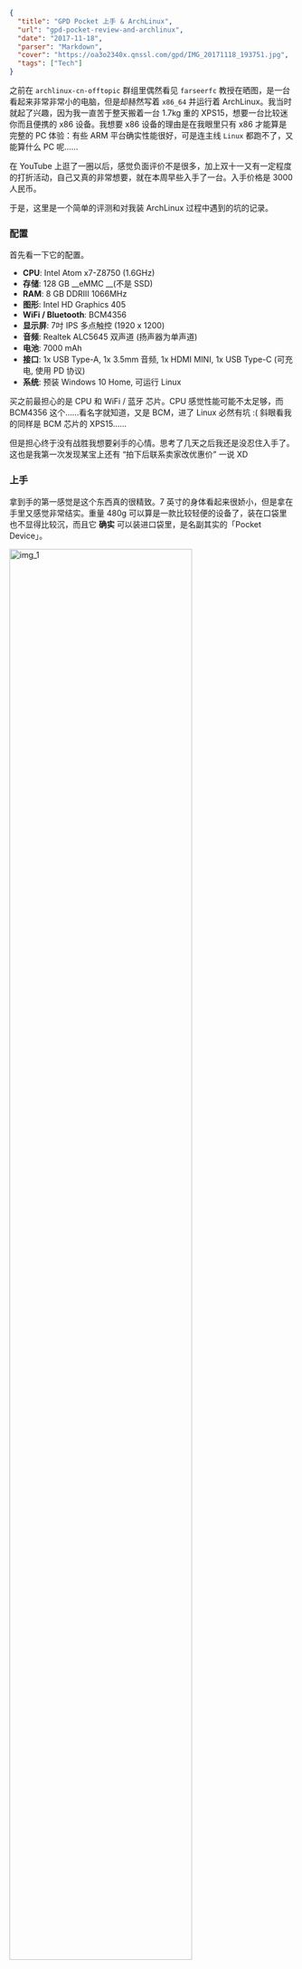 ```json
{
  "title": "GPD Pocket 上手 & ArchLinux",
  "url": "gpd-pocket-review-and-archlinux",
  "date": "2017-11-18",
  "parser": "Markdown",
  "cover": "https://oa3o2340x.qnssl.com/gpd/IMG_20171118_193751.jpg",
  "tags": ["Tech"]
}
```

之前在 `archlinux-cn-offtopic` 群组里偶然看见 `farseerfc` 教授在晒图，是一台看起来非常非常小的电脑，但是却赫然写着 `x86_64` 并运行着 ArchLinux。我当时就起了兴趣，因为我一直苦于整天搬着一台 1.7kg 重的 XPS15，想要一台比较迷你而且便携的 x86 设备。我想要 x86 设备的理由是在我眼里只有 x86 才能算是完整的 PC 体验：有些 ARM 平台确实性能很好，可是连主线 `Linux` 都跑不了，又能算什么 PC 呢……

在 YouTube 上逛了一圈以后，感觉负面评价不是很多，加上双十一又有一定程度的打折活动，自己又真的非常想要，就在本周早些入手了一台。入手价格是 3000 人民币。

于是，这里是一个简单的评测和对我装 ArchLinux 过程中遇到的坑的记录。

### 配置

首先看一下它的配置。

* __CPU__: Intel Atom x7-Z8750 (1.6GHz)
* __存储__: 128 GB __eMMC __(不是 SSD)
* __RAM__: 8 GB DDRIII 1066MHz
* __图形__: Intel HD Graphics 405
* __WiFi / Bluetooth__: BCM4356
* __显示屏__: 7吋 IPS 多点触控 (1920 x 1200)
* __音频__: Realtek ALC5645 双声道 (扬声器为单声道)
* __电池__: 7000 mAh
* __接口__: 1x USB Type-A, 1x 3.5mm 音频, 1x HDMI MINI, 1x USB Type-C (可充电, 使用 PD 协议)
* __系统__: 预装 Windows 10 Home, 可运行 Linux

买之前最担心的是 CPU 和 WiFi / 蓝牙 芯片。CPU 感觉性能可能不太足够，而 BCM4356 这个……看名字就知道，又是 BCM，进了 Linux 必然有坑 :( 斜眼看我的同样是 BCM 芯片的 XPS15……

但是担心终于没有战胜我想要剁手的心情。思考了几天之后我还是没忍住入手了。这也是我第一次发现某宝上还有 “拍下后联系卖家改优惠价” 一说 XD

### 上手

拿到手的第一感觉是这个东西真的很精致。7 英寸的身体看起来很娇小，但是拿在手里又感觉非常结实。重量 480g 可以算是一款比较轻便的设备了，装在口袋里也不显得比较沉，而且它 __确实__ 可以装进口袋里，是名副其实的「Pocket Device」。

![img_1](https://oa3o2340x.qnssl.com/gpd/IMG_20171118_194005.jpg)

铝制的外壳看起来则非常 MacBook，正如大部分评测里所说的一样。我不想评价这是不是好事，我只能说这个外壳的手感算是我碰过的设备里最好的一个。而这块 IPS 屏幕则绝对是一个惊喜 —— 颜色非常正，没有坏点，也没有漏光问题。7吋的 1920x1200 屏幕看起来非常清晰（当然，这也导致了之后运行 Linux 的时候遇到的一些问题）。整个屏幕看起来的舒适程度要胜过我的 XPS15。当然，我手上的这台 XPS15 的屏幕有几个坏点，而且不属于 HiDPI 范围，似乎也没有什么可比较的……这里有一点要吐槽的是官方送的那一块贴膜的 __正反面标反了__，直接导致我把那块贴膜给贴废了……从其他几位用户那里得知这似乎是普遍情况，请各位想要购买的朋友注意了。

预装的是 Windows 10 Home。我不知道盒子上贴的序列号有什么用，因为一开机就已经是激活状态了 —— 也许是给重装使用的？我只开机了一次稍微测试了一下各种功能确认没有问题以后就把 Windows 10 格式化掉然后安装 ArchLinux 了。在讨论这个设备上安装 Linux 的过程之前，我想先讨论几个别的问题。

### 键盘

之所以把键盘单独拿出来说，是因为这个键盘是很多评测吐槽的对象。确实，因为只有 7 吋的大小，这个键盘的布局非常奇葩 —— 大写锁定缩的小小的被塞在 A 的左边，整个 A 行被往右平移了，退格在上删除在下，几个特殊符号被塞在了右下角。适应了全键盘以后，再使用这个键盘显得非常困难。

不过，把完整的键盘塞在这么小一个设备上也不是什么容易的事情。又要完整的键盘，又要键的大小足够手指敲击，相当的困难。GPD 家的前代作品 `GPD Win` 就有一个非常奇葩的键盘，我上上周使用过一会儿别人的 `GPD Win`，觉得那个超级迷你版的全键盘才更加的恐怖 —— 问题不在于布局，而在于那个东西上的键盘的键都只有不到一个指甲盖的大小……

在使用了两天之后，我觉得 `GPD Pocket` 的这块键盘还算可以接受。稍微适应以后双手打字并没有太大的问题，两个手也不会撞在一起，只是当用到一些键位特殊的键的时候需要反应一段时间。当然，我也不会建议谁在这个设备上输入大段的文字。还有一种操作方法是双手握持设备然后用拇指敲击键盘，但是这样的话使用指点杆稍微有点难受。说到指点杆，我觉得这个设备上使用指点杆简直是绝配了，有完整的鼠标体验而且节省了空间 —— 只可惜这个指点杆不支持中键滚动。

### 性能

性能是很多人关注的问题，而实话实说，这个设备的性能绝对不算好，也算是比较长的续航的代价之一吧。原装的 `Windows` 我没有详细测试过，但是我运行的 `GNOME` 时常有卡顿的现象存在。考虑到 `GNOME` 大量依赖 `JavaScript`，我猜测如果使用 `KDE Plasma` 的话可能会好很多。

不过我使用 `Firefox Nightly` 进行基本的网页浏览并没有遇到太大的问题，基本上都能够胜任。看 YouTube 1080P 也没有太大的压力，而 4K 则经常出现掉帧。在访问大量使用 JS 的网站的时候，例如淘宝，耗电量会有一定程度上的上升。这也在合情合理的范围之中。

我粗略尝试运行了一下 `Visual Studio Code`，发现基本的功能使用上是没问题的。虽然我不指望用这个进行什么高性能的开发，但是我估计应急写写代码也是完全可行的操作。在安装新字体更新 `fontcache` 的时候则会感受到明显的卡死现象，这时候 CPU 占用变成 100%，显然是性能不足了。好在这种操作也不会天天执行。

作为一个（伪）音乐爱好者，我也尝试了使用这个东西作为 MIDI 合成器，结果是几乎完美。只是扬声器比较烂，需要自己插耳机解决 :(

![img_midi](https://oa3o2340x.qnssl.com/gpd/IMG_20171118_124805.jpg)

也算是终于不用拖老远的线把它接到我的笔记本电脑上了（这个键盘附近已经放不下我的大 XPS 了）

对于性能这个话题，总而言之，它不是一个高性能设备，如果你是为了性能而来，那有更多的设备可供选择。但是它是绝对可以满足基本的使用需求的，甚至可以进行一点低性能要求的开发工作。游戏运行我暂时没有测试，根据其他的评测所言，进行一些微调以后，这个 `Intel HD Graphics 405` 是足够胜任简单的 3D 游戏的。

P.S. 我并没有进行跑分，但是昨天晚上运行了一下 `openssl speed rsa2048` 和 `openssl speed ecdsap256`，结果分别是 `219.7 sign/s + 7584.8 verify/s` 和 `5965.6 sign/s + 2638.2 verify/s`，供各位参考。

### ArchLinux 安装

オニーチャン、ArchLinux をインストールしてください。

emmm 开玩笑的。不过说了这么多，是时候安装 `ArchLinux` 了。我们伟大的先驱者（雾）们已经在 ArchWiki 上给 GPDP 开了一个页面来描述可能遇到的问题和解决方案，链接在 [这里](https://wiki.archlinux.org/index.php/GPD_Pocket)。下面对于这些已经提及的问题可能就不再描述了。

首先是安装的方式。要从 USB 启动，你需要首先进入 BIOS 关闭 `Fast boot`。进入 BIOS 的方法是开机狂敲 Del。BIOS 内屏幕的方向是错误的，你需要把设备旋转过来才能操作。建议不要使用鼠标而是使用方向键来选择，电源键确认。关闭之后，插上 ArchLinux 引导介质，然后在开机的时候按 F7 (注意你需要按住 Fn 键以使用 F 系列按键)，即可选择 USB 引导。需要注意的是它只能使用 `UEFI` 的引导介质。

引导进入 ArchLinux 安装环境之后默认的屏幕旋转也是错误的。要想解决这个问题，需要在引导进入安装环境之前的启动菜单(systemd-boot)界面上按 e 编辑内核命令行，在最后加入 `fbcon=rotate:1`。如此操作之后启动就是正确的屏幕方向了。进入之后的命令行的字实在太小，可以暂时使用 `setfont sun12x22` 来获得一个稍微大点的字体。

之后的操作和标准的 ArchLinux 安装过程一样，只是磁盘路径比较特殊，是 `/dev/mmcblk0`，因为这个小家伙使用的是 eMMC。不过，在安装盘里是没法正常使用 WiFi 的，你可以选择使用 USB 有线网络或者干脆直接用安卓手机来共享网络进行安装。安装之后参照 ArchWiki 上的 WiFi 部分，把两个文件 `brcmfmac4356-pcie.{txt,bin}` 放入 `/lib/firmware/brcm/` 就可以正常使用无线网络了。

在设置声音的时候，似乎 ArchWiki 上提供的配置中的最后一行

```
set-sink-port alsa_output.platform-cht-bsw-rt5645.HiFi__hw_chtrt5645__sink [Out] Speaker
```

会导致 PulseAudio 直接启动不了。我直接删除了这一行，然后在桌面环境里选择默认输出，解决了这个问题。

ArchLinux 默认安装的是主线内核。使用主线内核是可以正常启动 GPDP 的，大部分功能也是可用的，除了 亮度调节、蓝牙、电池充电状态 这些功能以外。另外，主线内核的音频还存在撕裂问题。要使用这些功能，你需要使用 `linux-jwrdegoede` —— 这是一个以前玩 `Allwinner` 的大佬做的内核，使用它的话几乎全部功能都正常（你需要学会如何给 ArchLinux 使用非默认内核，这个教程网上一大堆）。当然，蓝牙的话，需要手动载入一下 `btusb` 模块，编辑 `/etc/modules-load.d/` 里面的内容让它自动载入即可。

我一般习惯在安装环境里把命令行和网络配好就重启进入系统继续安装。在这里需要注意的问题是，当你配置 `bootloader` 的时候，__一定要记得__给内核命令行加上 `fbcon=rotate:1`，否则重启以后你的屏幕就又不对了 :(

### 桌面环境

桌面环境安装和标准方式一样，我选择了 GNOME，所以 `pacman -S gnome` 即可。由于 ArchWiki 上没有包含关于 GNOME Wayland 的内容，我在这里稍微描述一下遇到的问题。

首先是屏幕旋转。你需要编辑 `~/.config/monitors.xml` 用以下配置把它转过来（不知道为什么我的 GNOME 没有自动生成这个文件的默认内容，以下来自于 `farseerfc` 提供的配置）

```xml
<monitors version="2">
  <configuration>
    <logicalmonitor>
      <x>0</x>
      <y>0</y>
      <scale>2</scale>
      <primary>yes</primary>
      <transform>
        <rotation>right</rotation>
        <flipped>no</flipped>
      </transform>
      <monitor>
        <monitorspec>
          <connector>DSI-1</connector>
          <vendor>unknown</vendor>
          <product>unknown</product>
          <serial>unknown</serial>
        </monitorspec>
        <mode>
          <width>1200</width>
          <height>1920</height>
          <rate>60.384620666503906</rate>
        </mode>
      </monitor>
    </logicalmonitor>
  </configuration>
</monitors>
```

保存后重新进入 GNOME 即可。这会同时把显示内容缩放为两倍大小（一倍大小在旋转正确以后实在看不见任何内容……）但是两倍有点大了，要想使用分数缩放需要执行

```bash
gsettings set org.gnome.mutter experimental-features "['scale-monitor-framebuffer']"
```

然后继续编辑 `~/.config/monitors.xml` 把 `<scale>` 那边的数值改成 1.5 之类的就可以了。不过这样设置以后部分界面会显得有点模糊，大概得等 GNOME 和软件开发者们修复 HiDPI 的问题了。有的软件也有自己的缩放设置，可能需要单独调节。另外推荐在 GNOME Tweak Tool 里把字体缩放也设置成 1.1 或者更大，这样看起来舒服一些。

如果你想要把登录界面也转过来，你需要在 `/var/lib/gdm/.config/monitors.xml` 中键入同样的内容。不过我暂时没有找到让登录界面也使用分数缩放的方法，所以我直接让它两倍缩放了。

P.S. 我从奇怪的地方看见了下面这句东西

```bash
gsettings set org.gnome.desktop.interface scaling-factor 2
```

似乎也是设置缩放的，但好像并不管用。

### 总结

似乎要说的暂时就这么多，Linux 上的更多问题在 ArchWiki 上都有详细的说明。一篇博客也差不多水完了，下面是总结

__优点__:

* 便携
* x86 完整 PC 体验
* 屏幕养眼
* 做工精致
* 接口足够多

__缺点__:

* 性能较低
* 键盘布局很谜
* WiFi 信号似乎有时候不太好
* 自带扬声器不行，不过耳机输出还好
* BIOS 对屏幕默认旋转设置不对导致自己装系统有点麻烦
* 比较贵

这并不是针对每一个人的设备。如果你需要的是一个非常便携而且可爱的 x86 设备，而且你又是一个折腾党，喜欢玩各种各样的东西，那么它可能正是你的菜。否则，可能安卓平板会是更好的选择。当然，在购买之前请详细阅读各种 Wiki 和其他人的各种评测再做决定。

### 剩下的图

emm 还有几张和 XPS 的合照

![img_xps1](https://oa3o2340x.qnssl.com/gpd/IMG_20171117_203256.jpg)  
![img_xps2](https://oa3o2340x.qnssl.com/gpd/IMG_20171118_193917.jpg)

<style>
img[alt*="img_"] {
  width: 80%;
}
</style>